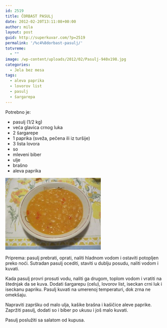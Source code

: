 ```yaml
---
id: 2519
title: ČORBAST PASULj
date: 2012-02-20T13:11:08+00:00
author: mila
layout: post
guid: http://superkuvar.com/?p=2519
permalink: '/%c4%8dorbast-pasulj/'
totvreme:
  - ""
image: /wp-content/uploads/2012/02/Pasulj-940x198.jpg
categories:
  - Jela bez mesa
tags:
  - aleva paprika
  - lovorov list
  - pasulj
  - šargarepa
---
```

Potrebno je:

  * pasulj (1/2 kg)
  * veća glavica crnog luka
  * 2 šargarepe
  * 1 paprika (sveža, pečena ili iz turšije)
  * 3 lista lovora
  * so
  * mleveni biber
  * ulje
  * brašno
  * aleva paprika

<img class="alignnone size-medium wp-image-2520" title="Pasulj" src="/wp-content/uploads/2012/02/Pasulj-300x225.jpg" alt="" width="300" height="225" /> 

Priprema: pasulj prebrati, oprati, naliti hladnom vodom i ostaviti potopljen preko noći. Sutradan pasulj ocediti, staviti u dublju posudu, naliti vodom i kuvati.

Kada pasulj provri prosuti vodu, naliti ga drugom, toplom vodom i vratiti na štednjak da se kuva. Dodati šargarepu (celu), lovorov list, iseckan crni luk i iseckanu papriku. Pasulj kuvati na umerenoj temperaturi, dok zrna ne omekšaju.

Napraviti zapršku od malo ulja, kašike brašna i kašičice aleve paprike. Zapržiti pasulj, dodati so i biber po ukusu i još malo kuvati.

Pasulj poslužiti sa salatom od kupusa.